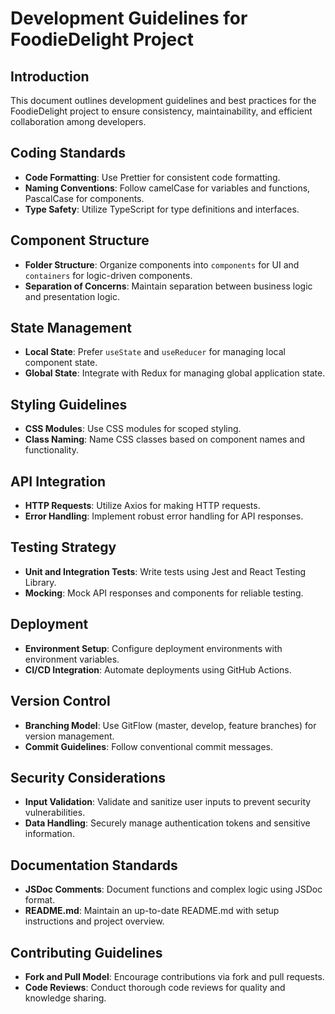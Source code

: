# Development Guidelines for FoodieDelight Project

## Introduction

This document outlines development guidelines and best practices for the FoodieDelight project to ensure consistency, maintainability, and efficient collaboration among developers.

## Coding Standards

- **Code Formatting**: Use Prettier for consistent code formatting.
- **Naming Conventions**: Follow camelCase for variables and functions, PascalCase for components.
- **Type Safety**: Utilize TypeScript for type definitions and interfaces.

## Component Structure

- **Folder Structure**: Organize components into `components` for UI and `containers` for logic-driven components.
- **Separation of Concerns**: Maintain separation between business logic and presentation logic.

## State Management

- **Local State**: Prefer `useState` and `useReducer` for managing local component state.
- **Global State**: Integrate with Redux for managing global application state.

## Styling Guidelines

- **CSS Modules**: Use CSS modules for scoped styling.
- **Class Naming**: Name CSS classes based on component names and functionality.

## API Integration

- **HTTP Requests**: Utilize Axios for making HTTP requests.
- **Error Handling**: Implement robust error handling for API responses.

## Testing Strategy

- **Unit and Integration Tests**: Write tests using Jest and React Testing Library.
- **Mocking**: Mock API responses and components for reliable testing.

## Deployment

- **Environment Setup**: Configure deployment environments with environment variables.
- **CI/CD Integration**: Automate deployments using GitHub Actions.

## Version Control

- **Branching Model**: Use GitFlow (master, develop, feature branches) for version management.
- **Commit Guidelines**: Follow conventional commit messages.

## Security Considerations

- **Input Validation**: Validate and sanitize user inputs to prevent security vulnerabilities.
- **Data Handling**: Securely manage authentication tokens and sensitive information.

## Documentation Standards

- **JSDoc Comments**: Document functions and complex logic using JSDoc format.
- **README.md**: Maintain an up-to-date README.md with setup instructions and project overview.

## Contributing Guidelines

- **Fork and Pull Model**: Encourage contributions via fork and pull requests.
- **Code Reviews**: Conduct thorough code reviews for quality and knowledge sharing.
